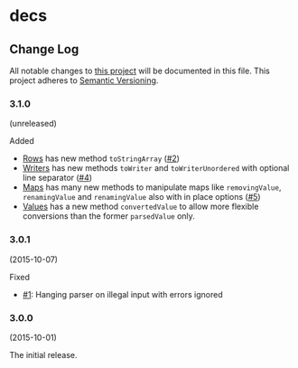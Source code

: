 # decs

## Change Log

All notable changes to [this project](README.md) will be documented in this
file. This project adheres to [Semantic Versioning](http://semver.org).
 

### 3.1.0
(unreleased)

Added

* [Rows](src/main/java/diergo/csv/Rows.java) has new method `toStringArray` ([#2](https://github.com/aburmeis/decs/issues/2))
* [Writers](src/main/java/diergo/csv/Writers.java) has new methods `toWriter` and `toWriterUnordered` with optional line separator ([#4](https://github.com/aburmeis/decs/issues/4))
* [Maps](src/main/java/diergo/csv/Maps.java) has many new methods to manipulate maps like `removingValue`, `renamingValue` and `renamingValue` also with in place options ([#5](https://github.com/aburmeis/decs/issues/5))
* [Values](src/main/java/diergo/csv/Values.java) has a new method `convertedValue` to allow more flexible conversions than the former `parsedValue` only. 


### 3.0.1
(2015-10-07)

Fixed

* [#1](https://github.com/aburmeis/decs/issues/1): Hanging parser on illegal input with errors ignored


### 3.0.0
(2015-10-01)

The initial release. 

